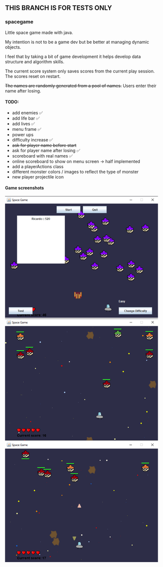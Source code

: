 ## THIS BRANCH IS FOR TESTS ONLY

### spacegame
Little space game made with java.

My intention is not to be a game dev
but be better at managing dynamic objects.

I feel that by taking a bit of game development it helps develop
data structure and algorithm skills.

The current score system only saves scores from the current play session.
The scores reset on restart.

~~The names are randomly generated from a pool of names.~~
Users enter their name after losing.

#### TODO:
 - add enemies ✅
 - add life bar ✅
 - add lives ✅
 - menu frame ✅
 - power ups
 - difficulty increase ✅
 - ~~ask for player name before start~~
 - ask for player name after losing ✅
 - scoreboard with real names ✅
 - online scoreboard to show on menu screen -> half implemented
 - add a playerActions class
 - different monster colors / images to reflect the type of monster
 - new player projectile icon

#### Game screenshots

![spacegame_3.png](spacegame_3.png)
![spacegame_1.png](spacegame_1.png)
![spacegame_2.png](spacegame_2.png)